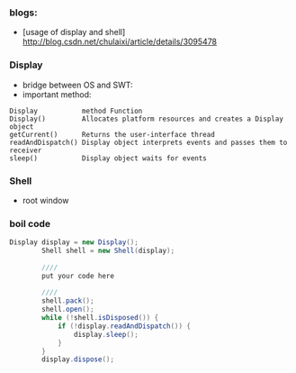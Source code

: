 ### blogs:
* [usage of display and shell] http://blog.csdn.net/chulaixi/article/details/3095478


### Display
* bridge between OS and SWT:
* important method:
```
Display           method Function
Display()         Allocates platform resources and creates a Display object
getCurrent()      Returns the user-interface thread
readAndDispatch() Display object interprets events and passes them to receiver
sleep()           Display object waits for events
```

### Shell
* root window




### boil code
```java
Display display = new Display();
		Shell shell = new Shell(display);
		
		////
		put your code here
		
		////
		shell.pack();
		shell.open();
		while (!shell.isDisposed()) { 
            if (!display.readAndDispatch()) {  
                display.sleep();   
            }   
        }   
		display.dispose();
```
